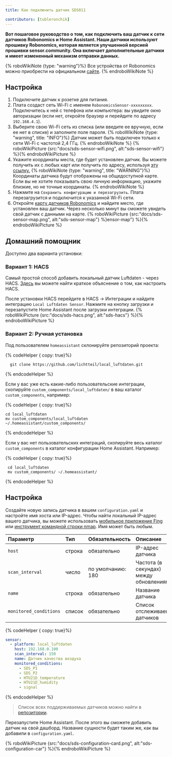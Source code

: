 ```yaml
---
title: Как подключить датчик SDS011

contributors: [tubleronchik]
---
```


**Вот пошаговое руководство о том, как подключить ваш датчик к сети датчиков Robonomics и Home Assistant. Наши датчики используют прошивку Robonomics, которая является улучшенной версией прошивки sensor.community. Она включает дополнительные датчики и имеет измененный механизм отправки данных.**

{% roboWikiNote {type: "warning"}%} Все устройства от Robonomics можно приобрести на официальном [сайте](https://robonomics.network/devices/).
{% endroboWikiNote %}


## Настройка

1. Подключите датчик к розетке для питания.
2. Плата создаст сеть Wi-Fi с именем `RobonomicsSensor-xxxxxxxxx`. Подключитесь к ней с телефона или компьютера: вы увидите окно авторизации (если нет, откройте браузер и перейдите по адресу `192.168.4.1`).
3. Выберите свою Wi-Fi сеть из списка (или введите ее вручную, если ее нет в списке) и заполните поле пароля.
{% roboWikiNote {type: "warning", title: "INFO"}%} Датчик может быть подключен только к сети Wi-Fi с частотой 2,4 ГГц. {% endroboWikiNote %}
{% roboWikiPicture {src:"docs/sds-sensor-wifi.png", alt:"sds-sensor-wifi"} %}{% endroboWikiPicture %}
4. Укажите координаты места, где будет установлен датчик. Вы можете получить их с любых карт или получить по адресу, используя [эту ссылку.](https://www.latlong.net/convert-address-to-lat-long.html)
{% roboWikiNote {type: "warning", title: "WARNING"}%} Координаты датчика будут отображены на общедоступной карте. Если вы не хотите показывать свою личную информацию, укажите близкие, но не точные координаты.
{% endroboWikiNote %}
5. Нажмите на `Сохранить конфигурацию и перезагрузить`. Плата перезагрузится и подключится к указанной Wi-Fi сети.
6. Откройте [карту датчиков Robonomics](https://sensors.robonomics.network/#/) и найдите место, где установлен ваш датчик. Через несколько минут вы сможете увидеть свой датчик с данными на карте.
{% roboWikiPicture {src:"docs/sds-sensor-map.png", alt:"sds-sensor-map"} %}ensor-map"} %}{% endroboWikiPicture %}

## Домашний помощник

Доступно два варианта установки:

### Вариант 1: HACS

Самый простой способ добавить локальный датчик Luftdaten - через HACS. [Здесь](https://hacs.xyz/docs/setup/download/) вы можете найти краткое объяснение о том, как настроить HACS.

После установки HACS перейдите в HACS -> Интеграции и найдите интеграцию `Local Luftdaten Sensor`. Нажмите на кнопку загрузки и перезапустите Home Assistant после загрузки интеграции.
{% roboWikiPicture {src:"docs/sds-hacs.png", alt:"sds-hacs"} %}{% endroboWikiPicture %}

### Вариант 2: Ручная установка

Под пользователем `homeassistant` склонируйте репозиторий проекта:

{% codeHelper { copy: true}%}

```shell
  git clone https://github.com/lichtteil/local_luftdaten.git
```

{% endcodeHelper %}

</code-helper>

Если у вас уже есть какие-либо пользовательские интеграции, скопируйте `custom_components/local_luftdaten/` в ваш каталог `custom_components`, например:

{% codeHelper { copy: true}%}

```
cd local_luftdaten
mv custom_components/local_luftdaten ~/.homeassistant/custom_components/
```

{% endcodeHelper %}

Если у вас нет пользовательских интеграций, скопируйте весь каталог `custom_components` в каталог конфигурации Home Assistant. Например:

{% codeHelper { copy: true}%}

 ```
  cd local_luftdaten
  mv custom_components/ ~/.homeassistant/
```

{% endcodeHelper %}

## Настройка

Создайте новую запись датчика в вашем `configuration.yaml` и настройте имя хоста или IP-адрес. Чтобы найти локальный IP-адрес вашего датчика, вы можете использовать [мобильное приложение Fing](https://www.fing.com/products) или [инструмент командной строки nmap](https://vitux.com/find-devices-connected-to-your-network-with-nmap/). Имя может быть любым.

|Параметр              |Тип     | Обязательность | Описание
|:----------------------|:-------|:------------ |:------------
|`host`                 | строка | обязательно   | IP-адрес датчика
|`scan_interval`        | число  | по умолчанию: 180 | Частота (в секундах) между обновлениями
|`name`                 | строка | обязательно    | Название датчика
|`monitored_conditions` | список   | обязательно     | Список отслеживаемых датчиков


{% codeHelper { copy: true}%}


  ```yaml
  sensor:
    - platform: local_luftdaten
      host: 192.168.0.100
      scan_interval: 150
      name: Датчик качества воздуха
      monitored_conditions:
        - SDS_P1
        - SDS_P2
        - HTU21D_temperature
        - HTU21D_humidity
        - signal
  ```

{% endcodeHelper %}

> Список всех поддерживаемых датчиков можно найти в [репозитории](https://github.com/lichtteil/local_luftdaten).

Перезапустите Home Assistant.
После этого вы сможете добавить датчик на свой дашборд. Название сущности будет таким же, как вы добавили в `configuration.yaml`.

{% roboWikiPicture {src:"docs/sds-configuration-card.png", alt:"sds-configuration-car"} %}{% endroboWikiPicture %}